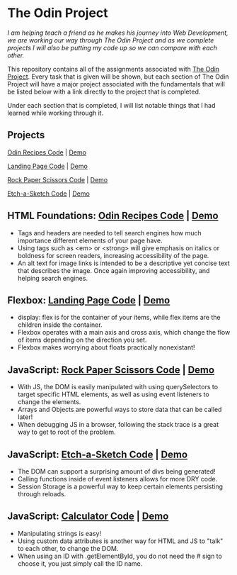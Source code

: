 # The Odin Project
*I am helping teach a friend as he makes his journey into Web Development, we are working our way through The Odin Project and as we complete projects I will also be putting my code up so we can compare with each other.*

This repository contains all of the assignments associated with [The Odin Project](https://www.theodinproject.com/). Every task that is given will be shown, but each section of The Odin Project will have a major project associated with the fundamentals that will be listed below with a link directly to the project that is completed.

Under each section that is completed, I will list notable things that I had learned while working through it.

Projects
---
[Odin Recipes Code](https://github.com/cmRingmaker/The-Odin-Project/tree/main/odin-recipes) | [Demo](https://cmringmaker.github.io/The-Odin-Project/odin-recipes/)

[Landing Page Code](https://github.com/cmRingmaker/The-Odin-Project/tree/main/landing-page) | [Demo](https://cmringmaker.github.io/The-Odin-Project/landing-page/)

[Rock Paper Scissors Code](https://github.com/cmRingmaker/The-Odin-Project/tree/main/rock-paper-scissors) | [Demo](https://cmringmaker.github.io/The-Odin-Project/rock-paper-scissors/)

[Etch-a-Sketch Code](https://github.com/cmRingmaker/The-Odin-Project/tree/main/etch-a-sketch) | [Demo](https://cmringmaker.github.io/The-Odin-Project/etch-a-sketch/)

HTML Foundations: [Odin Recipes Code](https://github.com/cmRingmaker/The-Odin-Project/tree/main/odin-recipes) | [Demo](https://cmringmaker.github.io/The-Odin-Project/odin-recipes/)
---
* Tags and headers are needed to tell search engines how much importance different elements of your page have.
* Using tags such as \<em> or \<strong> will give emphasis on italics or boldness for screen readers, increasing accessibility of the page.
* An alt text for image links is intended to be a descriptive yet concise text that describes the image. Once again improving accessibility, and helping search engines.

Flexbox: [Landing Page Code](https://github.com/cmRingmaker/The-Odin-Project/tree/main/landing-page) | [Demo](https://cmringmaker.github.io/The-Odin-Project/landing-page/)
---
* display: flex is for the container of your items, while flex items are the children inside the container.
* Flexbox operates with a main axis and cross axis, which change the flow of items depending on the direction you set.
* Flexbox makes worrying about floats practically nonexistant!

JavaScript: [Rock Paper Scissors Code](https://github.com/cmRingmaker/The-Odin-Project/tree/main/rock-paper-scissors) | [Demo](https://cmringmaker.github.io/The-Odin-Project/rock-paper-scissors/)
---
* With JS, the DOM is easily manipulated with using querySelectors to target specific HTML elements, as well as using event listeners to change the elements.
* Arrays and Objects are powerful ways to store data that can be called later!
* When debugging JS in a browser, following the stack trace is a great way to get to root of the problem.

JavaScript: [Etch-a-Sketch Code](https://github.com/cmRingmaker/The-Odin-Project/tree/main/etch-a-sketch) | [Demo](https://cmringmaker.github.io/The-Odin-Project/etch-a-sketch/)
---
* The DOM can support a surprising amount of divs being generated!
* Calling functions inside of event listeners allows for more DRY code.
* Session Storage is a powerful way to keep certain elements persisting through reloads.

JavaScript: [Calculator Code](https://github.com/cmRingmaker/The-Odin-Project/tree/main/calculator) | [Demo](https://cmringmaker.github.io/The-Odin-Project/calculator/)
---
* Manipulating strings is easy!
* Using custom data attributes is another way for HTML and JS to "talk" to each other, to change the DOM.
* When using an ID with .getElementById, you do not need the # sign to choose it, you just simply call the ID name.
